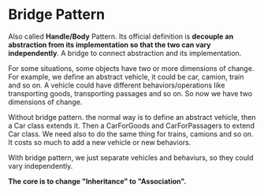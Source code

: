 # Bridge Pattern

Also called **Handle/Body** Pattern. Its official definition is **decouple an abstraction from its implementation so that the two can vary independently**. A bridge to connect abstraction and its implementation.

For some situations, some objects have two or more dimensions of change. For example, we define an abstract vehicle, it could be car, camion, train and so on. A vehicle could have different behaviors/operations like transporting goods, transporting passages and so on. So now we have two dimensions of change.

Without bridge pattern. the normal way is to define an abstract vehicle, then a Car class extends it. Then a CarForGoods and CarForPassagers to extend Car class. We need also to do the same thing for trains, camions and so on. It costs so much to add a new vehicle or new behaviors.

With bridge pattern, we just separate vehicles and behaviurs, so they could vary independently.

**The core is to change "Inheritance" to "Association".**
